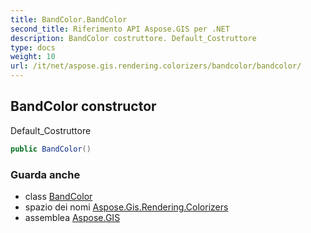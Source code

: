 ```yaml
---
title: BandColor.BandColor
second_title: Riferimento API Aspose.GIS per .NET
description: BandColor costruttore. Default_Costruttore
type: docs
weight: 10
url: /it/net/aspose.gis.rendering.colorizers/bandcolor/bandcolor/
---
```

## BandColor constructor

Default_Costruttore

```csharp
public BandColor()
```

### Guarda anche

* class [BandColor](../)
* spazio dei nomi [Aspose.Gis.Rendering.Colorizers](../../bandcolor/)
* assemblea [Aspose.GIS](../../../)


